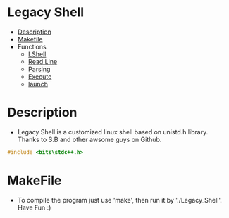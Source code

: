 # Legacy Shell

* [Description](#description)
* [Makefile](#makefile)
* Functions
  * [LShell](#lshell)
  * [Read Line](#readline)
  * [Parsing](#parsing)
  * [Execute](#execute)
  * [launch](#launch)

# Description
  * Legacy Shell is a customized linux shell based on unistd.h library. Thanks to S.B and other awsome guys on Github.
  ```C++
  #include <bits\stdc++.h>
  ```

# MakeFile
  * To compile the program just use 'make', then run it by './Legacy_Shell'. Have Fun :)


